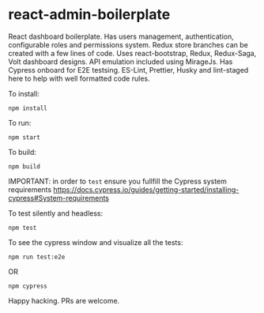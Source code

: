 # react-admin-boilerplate
React dashboard boilerplate. Has users management, authentication, configurable roles and permissions system. Redux store branches can be created with a few lines of code. Uses react-bootstrap, Redux, Redux-Saga, Volt dashboard designs. API emulation included using MirageJs. Has Cypress onboard for E2E testsing. ES-Lint, Prettier, Husky and lint-staged here to help with well formatted code rules.

To install:

```npm install```

To run:

```npm start```

To build:

```npm build```

IMPORTANT: in order to ```test``` ensure you fullfill the Cypress system requirements https://docs.cypress.io/guides/getting-started/installing-cypress#System-requirements 

To test silently and headless:

```npm test```

To see the cypress window and visualize all the tests:

```npm run test:e2e```

OR

```npm cypress```

Happy hacking. PRs are welcome.

